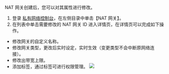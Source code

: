 NAT 网关创建后，您可以对其属性进行修改。
1. 登录 [私有网络控制台](https://console.cloud.tencent.com/vpc/vpc?rid=1)，在左侧目录中单击【NAT 网关】。
2. 在列表中单击需要修改的 NAT 网关 ID 进入详情页，在详情页可以完成如下操作。
 - 修改网关的自定义名称。
 - 修改网关类型，更改后实时设定，实时生效（变更类型不会中断原网络连接）。
 - 修改出带宽上限。
 - 添加标签，通过标签可进行权限管理。
![](https://main.qcloudimg.com/raw/bdc2fe2a9581120679f8006c33a61e74.png)


